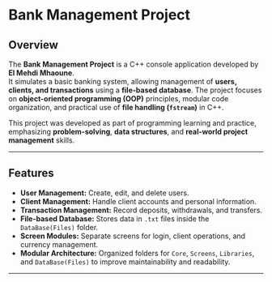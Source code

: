 # Bank Management Project

## Overview
The **Bank Management Project** is a C++ console application developed by **El Mehdi Mhaoune**.  
It simulates a basic banking system, allowing management of **users, clients, and transactions** using a **file-based database**. The project focuses on **object-oriented programming (OOP)** principles, modular code organization, and practical use of **file handling (`fstream`)** in C++.  

This project was developed as part of programming learning and practice, emphasizing **problem-solving**, **data structures**, and **real-world project management** skills.  

---

## Features
- **User Management:** Create, edit, and delete users.  
- **Client Management:** Handle client accounts and personal information.  
- **Transaction Management:** Record deposits, withdrawals, and transfers.  
- **File-based Database:** Stores data in `.txt` files inside the `DataBase(Files)` folder.  
- **Screen Modules:** Separate screens for login, client operations, and currency management.  
- **Modular Architecture:** Organized folders for `Core`, `Screens`, `Libraries`, and `DataBase(Files)` to improve maintainability and readability.  

---
